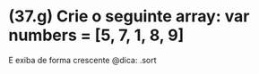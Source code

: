 # (37.g) Crie o seguinte array: var numbers = [5, 7, 1, 8, 9]
E exiba de forma crescente @dica: .sort